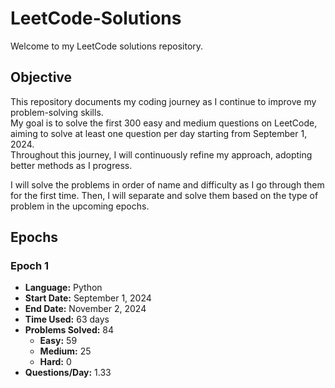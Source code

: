 # LeetCode-Solutions
Welcome to my LeetCode solutions repository.

## Objective
This repository documents my coding journey as I continue to improve my problem-solving skills.  
My goal is to solve the first 300 easy and medium questions on LeetCode, aiming to solve at least one question per day starting from September 1, 2024.  
Throughout this journey, I will continuously refine my approach, adopting better methods as I progress.  

I will solve the problems in order of name and difficulty as I go through them for the first time. Then, I will separate and solve them based on the type of problem in the upcoming epochs.

## Epochs

### Epoch 1
- **Language:** Python
- **Start Date:** September 1, 2024
- **End Date:** November 2, 2024
- **Time Used:** 63 days
- **Problems Solved:** 84
  - **Easy:** 59
  - **Medium:** 25
  - **Hard:** 0
- **Questions/Day:** 1.33
